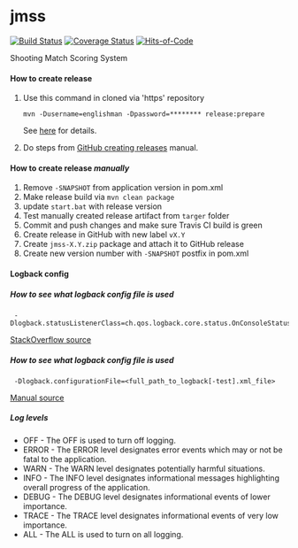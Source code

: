 # jmss

[![Build Status](https://travis-ci.org/englishman/jmss.svg)](https://travis-ci.org/englishman/jmss)
[![Coverage Status](https://coveralls.io/repos/englishman/jmss/badge.svg?branch=master)](https://coveralls.io/r/englishman/jmss?branch=master)
[![Hits-of-Code](https://hitsofcode.com/github.com/akryvtsun/jmss)](https://hitsofcode.com/view/github.com/akryvtsun/jmss)

Shooting Match Scoring System

#### How to create release ####

1. Use this command in cloned via 'https' repository

   ```
   mvn -Dusername=englishman -Dpassword=******** release:prepare
   ```
   See [here](http://stackoverflow.com/a/28343179/2313177) for details.
2. Do steps from [GitHub creating releases](https://help.github.com/articles/creating-releases) manual.

#### How to create release *manually* ####

1. Remove `-SNAPSHOT` from application version in pom.xml
2. Make release build via `mvn clean package`
3. update `start.bat` with release version
4. Test manually created release artifact from `targer` folder
5. Commit and push changes and make sure Travis CI build is green
6. Create release in GitHub with new label `vX.Y`
7. Create `jmss-X.Y.zip` package and attach it to GitHub release
8. Create new version number with `-SNAPSHOT` postfix in pom.xml

#### Logback config ####

##### How to see what logback config file is used  #####

   ```
    -Dlogback.statusListenerClass=ch.qos.logback.core.status.OnConsoleStatusListener
   ```
   [StackOverflow source](http://stackoverflow.com/a/35072342/2313177) 

##### How to see what logback config file is used #####
   ```
    -Dlogback.configurationFile=<full_path_to_logback[-test].xml_file>
   ```
   [Manual source](http://logback.qos.ch/manual/configuration.html)
   
##### Log levels #####  
- OFF - The OFF is used to turn off logging.
- ERROR - The ERROR level designates error events which may or not be fatal to the application.
- WARN - The WARN level designates potentially harmful situations.
- INFO - The INFO level designates informational messages highlighting overall progress of the application.
- DEBUG - The DEBUG level designates informational events of lower importance.
- TRACE - The TRACE level designates informational events of very low importance.
- ALL - The ALL is used to turn on all logging.
    
